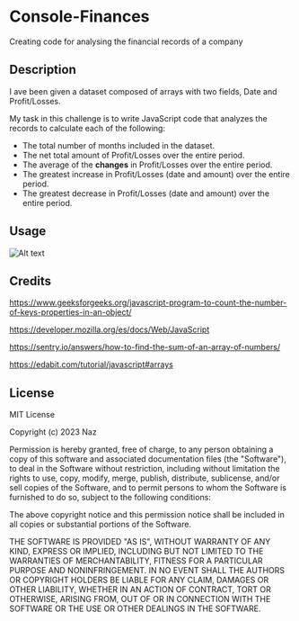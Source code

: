 # Console-Finances
Creating code for analysing the financial records of a company

## Description 

I ave been given a dataset composed of arrays with two fields, Date and Profit/Losses.

My task in this challenge is to write JavaScript code that analyzes the records to calculate each of the following:

* The total number of months included in the dataset.
* The net total amount of Profit/Losses over the entire period.
* The average of the **changes** in Profit/Losses over the entire period.
* The greatest increase in Profit/Losses (date and amount) over the entire period.
* The greatest decrease in Profit/Losses (date and amount) over the entire period.

## Usage 
![Alt text](assets/images/screenshotHoriseon.png)


## Credits

https://www.geeksforgeeks.org/javascript-program-to-count-the-number-of-keys-properties-in-an-object/

https://developer.mozilla.org/es/docs/Web/JavaScript

https://sentry.io/answers/how-to-find-the-sum-of-an-array-of-numbers/

https://edabit.com/tutorial/javascript#arrays


## License

MIT License

Copyright (c) 2023 Naz

Permission is hereby granted, free of charge, to any person obtaining a copy
of this software and associated documentation files (the "Software"), to deal
in the Software without restriction, including without limitation the rights
to use, copy, modify, merge, publish, distribute, sublicense, and/or sell
copies of the Software, and to permit persons to whom the Software is
furnished to do so, subject to the following conditions:

The above copyright notice and this permission notice shall be included in all
copies or substantial portions of the Software.

THE SOFTWARE IS PROVIDED "AS IS", WITHOUT WARRANTY OF ANY KIND, EXPRESS OR
IMPLIED, INCLUDING BUT NOT LIMITED TO THE WARRANTIES OF MERCHANTABILITY,
FITNESS FOR A PARTICULAR PURPOSE AND NONINFRINGEMENT. IN NO EVENT SHALL THE
AUTHORS OR COPYRIGHT HOLDERS BE LIABLE FOR ANY CLAIM, DAMAGES OR OTHER
LIABILITY, WHETHER IN AN ACTION OF CONTRACT, TORT OR OTHERWISE, ARISING FROM,
OUT OF OR IN CONNECTION WITH THE SOFTWARE OR THE USE OR OTHER DEALINGS IN THE
SOFTWARE.


